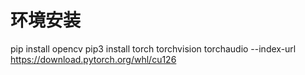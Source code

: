 
# 环境安装
pip install opencv
pip3 install torch torchvision torchaudio --index-url https://download.pytorch.org/whl/cu126
